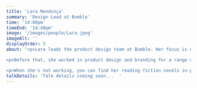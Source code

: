 ```yaml
---
title: 'Lara Mendonça'
summary: 'Design Lead at Bumble'
time: '14:00pm'
timeEnd: '14:40pm'
image: '/images/people/Lara.jpeg'
imageAlt: ''
displayOrder: 5
about: "<p>Lara leads the product design team at Bumble. Her focus is on building a collaborative and diverse team, and empowering Bumble in their mission to help people build healthy, safe and equal relationships. </p>

<p>Before that, she worked in product design and branding for a range of companies, including TransferWise, HSBC, Mitsubishi and Sky. She also volunteered at Pride in London, leading the redesign of their website.</p>

<p>When she's not working, you can find her reading fiction novels in public spaces, watching Scorsese films at home or travelling with her sister. Born and raised in Brazil, she currently lives in London with her family and her dog Miley.</p>"
talkDetails: 'Talk details coming soon...  '
---
```

